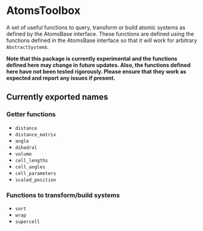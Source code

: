 # AtomsToolbox

A set of useful functions to query, transform or build atomic systems as
defined by the AtomsBase interface. These functions are defined using the 
functions defined in the AtomsBase interface so that it will work for arbitrary
`AbstractSystem`s.

**Note that this package is currently experimental and the functions defined
here may change in future updates. Also, the functions defined here have not
been tested rigorously. Please ensure that they work as expected and report any
issues if present.**

## Currently exported names

### Getter functions

- `distance`
- `distance_matrix`
- `angle`
- `dihedral`
- `volume`
- `cell_lengths`
- `cell_angles`
- `cell_parameters`
- `scaled_position`

### Functions to transform/build systems

- `sort`
- `wrap`
- `supercell`
